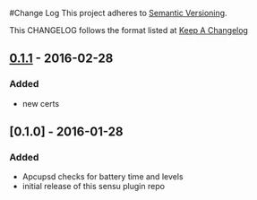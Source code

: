 #Change Log
This project adheres to [Semantic Versioning](http://semver.org/).

This CHANGELOG follows the format listed at [Keep A Changelog](http://keepachangelog.com/)

## 

## [0.1.1] - 2016-02-28
### Added
- new certs

## [0.1.0] - 2016-01-28
### Added
- Apcupsd checks for battery time and levels
- initial release of this sensu plugin repo

[Unreleased]: https://github.com/sensu-plugins/sensu-plugins-ups/compare/0.1.1...HEAD
[0.1.1]: https://github.com/sensu-plugins/sensu-plugins-ups/compare/0.1.1...0.1.1
